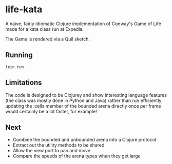 # life-kata

A naive, fairly idiomatic Clojure implementation of Conway's Game of
Life made for a kata class run at Expedia.

The Game is rendered via a Quil sketch.

## Running

`lein run`

## Limitations

The code is designed to be Clojurey and show interesting language
features (the class was mostly done in Python and Java) rather than
run efficiently; updating the :cells member of the bounded arena
directly once per frame would certainly be a lot faster, for example!

## Next

- Combine the bounded and unbounded arena into a Clojure protocol
- Extract out the utility methods to be shared
- Allow the view port to pan and move
- Compare the speeds of the arena types when they get large
